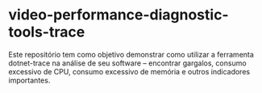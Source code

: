 # video-performance-diagnostic-tools-trace
Este repositório tem como objetivo demonstrar como utilizar a ferramenta dotnet-trace na análise de seu software – encontrar gargalos, consumo excessivo de CPU, consumo excessivo de memória e outros indicadores importantes.
